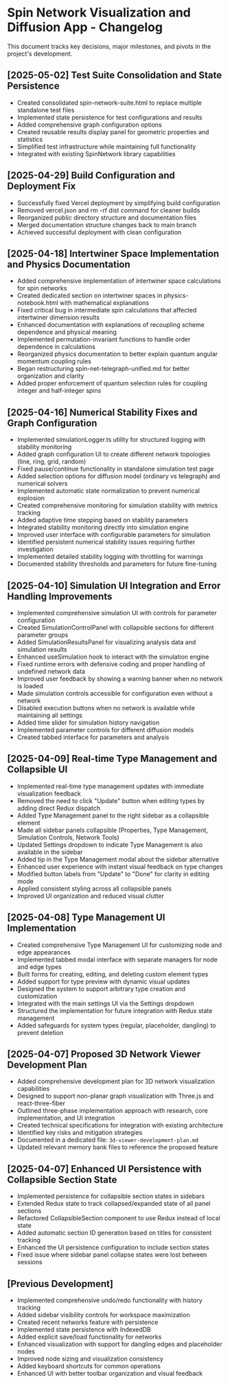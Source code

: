 # Spin Network Visualization and Diffusion App - Changelog

This document tracks key decisions, major milestones, and pivots in the project's development.

## [2025-05-02] Test Suite Consolidation and State Persistence

- Created consolidated spin-network-suite.html to replace multiple standalone test files
- Implemented state persistence for test configurations and results
- Added comprehensive graph configuration options
- Created reusable results display panel for geometric properties and statistics
- Simplified test infrastructure while maintaining full functionality
- Integrated with existing SpinNetwork library capabilities

## [2025-04-29] Build Configuration and Deployment Fix

- Successfully fixed Vercel deployment by simplifying build configuration
- Removed vercel.json and rm -rf dist command for cleaner builds
- Reorganized public directory structure and documentation files
- Merged documentation structure changes back to main branch
- Achieved successful deployment with clean configuration

## [2025-04-18] Intertwiner Space Implementation and Physics Documentation

- Added comprehensive implementation of intertwiner space calculations for spin networks
- Created dedicated section on intertwiner spaces in physics-notebook.html with mathematical explanations
- Fixed critical bug in intermediate spin calculations that affected intertwiner dimension results
- Enhanced documentation with explanations of recoupling scheme dependence and physical meaning
- Implemented permutation-invariant functions to handle order dependence in calculations
- Reorganized physics documentation to better explain quantum angular momentum coupling rules
- Began restructuring spin-net-telegraph-unified.md for better organization and clarity
- Added proper enforcement of quantum selection rules for coupling integer and half-integer spins

## [2025-04-16] Numerical Stability Fixes and Graph Configuration

- Implemented simulationLogger.ts utility for structured logging with stability monitoring
- Added graph configuration UI to create different network topologies (line, ring, grid, random)
- Fixed pause/continue functionality in standalone simulation test page
- Added selection options for diffusion model (ordinary vs telegraph) and numerical solvers
- Implemented automatic state normalization to prevent numerical explosion
- Created comprehensive monitoring for simulation stability with metrics tracking
- Added adaptive time stepping based on stability parameters
- Integrated stability monitoring directly into simulation engine
- Improved user interface with configurable parameters for simulation
- Identified persistent numerical stability issues requiring further investigation
- Implemented detailed stability logging with throttling for warnings
- Documented stability thresholds and parameters for future fine-tuning

## [2025-04-10] Simulation UI Integration and Error Handling Improvements

- Implemented comprehensive simulation UI with controls for parameter configuration
- Created SimulationControlPanel with collapsible sections for different parameter groups
- Added SimulationResultsPanel for visualizing analysis data and simulation results
- Enhanced useSimulation hook to interact with the simulation engine
- Fixed runtime errors with defensive coding and proper handling of undefined network data
- Improved user feedback by showing a warning banner when no network is loaded
- Made simulation controls accessible for configuration even without a network
- Disabled execution buttons when no network is available while maintaining all settings
- Added time slider for simulation history navigation
- Implemented parameter controls for different diffusion models
- Created tabbed interface for parameters and analysis

## [2025-04-09] Real-time Type Management and Collapsible UI

- Implemented real-time type management updates with immediate visualization feedback
- Removed the need to click "Update" button when editing types by adding direct Redux dispatch
- Added Type Management panel to the right sidebar as a collapsible element
- Made all sidebar panels collapsible (Properties, Type Management, Simulation Controls, Network Tools)
- Updated Settings dropdown to indicate Type Management is also available in the sidebar
- Added tip in the Type Management modal about the sidebar alternative
- Enhanced user experience with instant visual feedback on type changes
- Modified button labels from "Update" to "Done" for clarity in editing mode
- Applied consistent styling across all collapsible panels
- Improved UI organization and reduced visual clutter

## [2025-04-08] Type Management UI Implementation

- Created comprehensive Type Management UI for customizing node and edge appearances
- Implemented tabbed modal interface with separate managers for node and edge types
- Built forms for creating, editing, and deleting custom element types
- Added support for type preview with dynamic visual updates
- Designed the system to support arbitrary type creation and customization
- Integrated with the main settings UI via the Settings dropdown
- Structured the implementation for future integration with Redux state management
- Added safeguards for system types (regular, placeholder, dangling) to prevent deletion

## [2025-04-07] Proposed 3D Network Viewer Development Plan

- Added comprehensive development plan for 3D network visualization capabilities
- Designed to support non-planar graph visualization with Three.js and react-three-fiber
- Outlined three-phase implementation approach with research, core implementation, and UI integration
- Created technical specifications for integration with existing architecture
- Identified key risks and mitigation strategies
- Documented in a dedicated file: `3d-viewer-development-plan.md`
- Updated relevant memory bank files to reference the proposed feature

## [2025-04-07] Enhanced UI Persistence with Collapsible Section State

- Implemented persistence for collapsible section states in sidebars
- Extended Redux state to track collapsed/expanded state of all panel sections
- Refactored CollapsibleSection component to use Redux instead of local state
- Added automatic section ID generation based on titles for consistent tracking
- Enhanced the UI persistence configuration to include section states
- Fixed issue where sidebar panel collapse states were lost between sessions

## [Previous Development]

- Implemented comprehensive undo/redo functionality with history tracking
- Added sidebar visibility controls for workspace maximization
- Created recent networks feature with persistence
- Implemented state persistence with IndexedDB
- Added explicit save/load functionality for networks
- Enhanced visualization with support for dangling edges and placeholder nodes
- Improved node sizing and visualization consistency
- Added keyboard shortcuts for common operations
- Enhanced UI with better toolbar organization and visual feedback